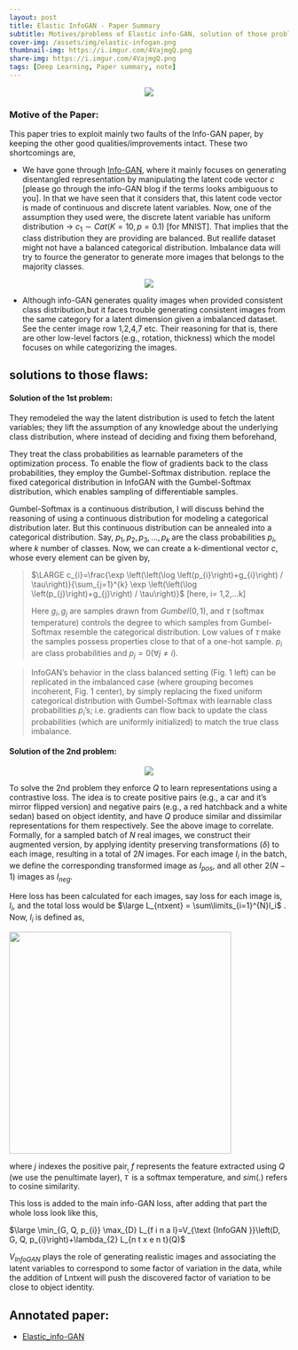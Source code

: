 ```yaml
---
layout: post
title: Elastic InfoGAN - Paper Summary
subtitle: Motives/problems of Elastic info-GAN, solution of those problems. 
cover-img: /assets/img/elastic-infogan.png
thumbnail-img: https://i.imgur.com/4VajmgQ.png
share-img: https://i.imgur.com/4VajmgQ.png
tags: [Deep Learning, Paper summary, note]
---
```



<!-- ## GAN: Generative Adversarial Nets Paper Review and Notes: -->

<p align="center">
<img src="https://i.imgur.com/JyZdw24.png">
</p>


### Motive of the Paper:
This paper tries to exploit mainly two faults of the Info-GAN paper, by keeping the other good qualities/improvements intact. These two shortcomings are, 
- We have gone through [Info-GAN](https://soumya997.github.io/2022-04-16-infogan-paper-summary/), where it mainly focuses on generating disentangled representation by manipulating the latent code vector $c$ [please go through the info-GAN blog if the terms looks ambiguous to you]. In that we have seen that it considers that, this latent code vector is made of continuous and discrete latent variables. Now, one of the assumption they used were, the discrete latent variable has uniform distribution -> $c_1 \sim Cat(K=10,p=0.1)$ [for MNIST]. That implies that the class distribution they are providing are balanced. But reallife dataset might not have a balanced categorical distribution. Imbalance data will try to fource the generator to generate more images that belongs to the majority classes. 


<p align="center">
<img src="https://i.imgur.com/3hSRrzr.png">
</p>

- Although info-GAN generates quality images when provided consistent class distribution,but it faces trouble generating consistent images from the same category for a latent dimension given a imbalanced dataset. See the center image row 1,2,4,7 etc. Their reasoning for that is, there are other low-level factors (e.g., rotation, thickness) which the model focuses on while categorizing the images.


## solutions to those flaws:
#### Solution of the 1st problem:
They remodeled the way the latent distribution is used to fetch the latent variables; they lift the assumption of any knowledge about the underlying class distribution, where instead of deciding and fixing them beforehand, 

They treat the class probabilities as learnable parameters of the optimization process. To enable the flow of gradients back to the class probabilities, they employ the Gumbel-Softmax distribution. replace the fixed categorical distribution in InfoGAN with the Gumbel-Softmax distribution, which enables sampling of differentiable samples.

Gumbel-Softmax is a continuous distribution, I will discuss behind the reasoning of using a continuous distribution for modeling a categorical distribution later. But this continuous distribution can be annealed into a categorical distribution. Say, $p_1,p_2,p_3,...,p_k$ are the class probabilities $p_i$, where $k$ number of classes. Now, we can create a k-dimentional vector $c$, whose every element can be given by,

>$\LARGE c_{i}=\frac{\exp \left(\left(\log \left(p_{i}\right)+g_{i}\right) / \tau\right)}{\sum_{j=1}^{k} \exp \left(\left(\log \left(p_{j}\right)+g_{j}\right) / \tau\right)}$  [here, i= 1,2,...k]
> 
> Here $g_i, g_j$ are samples drawn from $Gumbel(0, 1)$, and $\tau$ (softmax temperature) controls the degree to which samples from Gumbel-Softmax resemble the categorical distribution. Low values of $\tau$ make the samples possess properties close to that of a one-hot sample. $p_i$ are class probabilities and $p_{j}=0(\forall j \neq i)$.

> InfoGAN’s behavior in the class balanced setting (Fig. 1 left) can be replicated in the imbalanced case (where grouping becomes incoherent, Fig. 1 center), by simply replacing the fixed uniform categorical distribution with Gumbel-Softmax with learnable class probabilities $p_i$’s; i.e. gradients can flow back to update the class probabilities (which are uniformly initialized) to match the true class imbalance. 


#### Solution of the 2nd problem:

<p align="center">
<img src="https://i.imgur.com/JlTQXQr.png">
</p>

To solve the 2nd problem they enforce $Q$ to learn representations using a contrastive loss. The idea is to create positive pairs (e.g., a car and it’s mirror flipped version) and negative pairs (e.g., a red hatchback and a white sedan) based on object identity, and have $Q$ produce similar and dissimilar representations for them respectively. See the above image to correlate. Formally, for a sampled batch of $N$ real images, we construct their augmented version, by applying identity preserving transformations ($\delta$) to each image, resulting in a total of $2N$ images. For each image $I_i$ in the batch, we define the corresponding transformed image as $I_{pos}$, and all other $2(N− 1)$ images as $I_{neg}$.

Here loss has been calculated for each images, say loss for each image is, $l_i$, and the total loss would be $\large L_{ntxent} = \sum\limits_{i=1}^{N}l_i$ .
Now, $l_i$ is defined as,

<img width="400" src="https://user-images.githubusercontent.com/54326088/163733107-733f83b2-9d94-45c5-a77b-802479b9f7f3.png">

where $j$ indexes the positive pair, $f$ represents the feature extracted using $Q$ (we use the penultimate layer), $\tau^{'}$ is a softmax temperature, and $sim(.)$ refers to cosine similarity.

This loss is added to the main info-GAN loss, after adding that part the whole loss look like this,

$\large \min_{G, Q, p_{i}} \max_{D} L_{f i n a l}=V_{\text {InfoGAN }}\left(D, G, Q, p_{i}\right)+\lambda_{2} L_{n t x e n t}(Q)$

$V_{InfoGAN}$ plays the role of generating realistic images and associating the latent variables to correspond to some factor of variation in the data, while the addition of Lntxent will push the discovered factor of variation to be close to object identity.

## Annotated paper:
- [Elastic_info-GAN](https://github.com/soumya997/doodled-paper/blob/master/CV/GAN/Elastic_info-GAN.pdf)
















